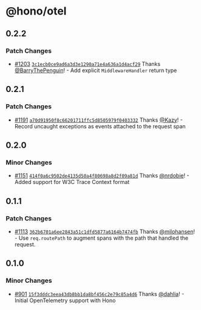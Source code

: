 # @hono/otel

## 0.2.2

### Patch Changes

- [#1203](https://github.com/honojs/middleware/pull/1203) [`3c1ecb0ce9ad6a3d3e1290a71e4a636a1d4acf29`](https://github.com/honojs/middleware/commit/3c1ecb0ce9ad6a3d3e1290a71e4a636a1d4acf29) Thanks [@BarryThePenguin](https://github.com/BarryThePenguin)! - Add explicit `MiddlewareHandler` return type

## 0.2.1

### Patch Changes

- [#1191](https://github.com/honojs/middleware/pull/1191) [`a70d91950f8c66201711ffc5d8505979f0403332`](https://github.com/honojs/middleware/commit/a70d91950f8c66201711ffc5d8505979f0403332) Thanks [@Kazy](https://github.com/Kazy)! - Record uncaught exceptions as events attached to the request span

## 0.2.0

### Minor Changes

- [#1151](https://github.com/honojs/middleware/pull/1151) [`414f0a6c9502de4135d50a4f80698a8d2f09a81d`](https://github.com/honojs/middleware/commit/414f0a6c9502de4135d50a4f80698a8d2f09a81d) Thanks [@nrdobie](https://github.com/nrdobie)! - Added support for W3C Trace Context format

## 0.1.1

### Patch Changes

- [#1113](https://github.com/honojs/middleware/pull/1113) [`362b6701a6ee2843a51c1dfd5877a6164b7474fb`](https://github.com/honojs/middleware/commit/362b6701a6ee2843a51c1dfd5877a6164b7474fb) Thanks [@milohansen](https://github.com/milohansen)! - Use `req.routePath` to augment spans with the path that handled the request.

## 0.1.0

### Minor Changes

- [#901](https://github.com/honojs/middleware/pull/901) [`15f3dddc3eea43db8bb1da8bf456c2e79c85a4d6`](https://github.com/honojs/middleware/commit/15f3dddc3eea43db8bb1da8bf456c2e79c85a4d6) Thanks [@dahlia](https://github.com/dahlia)! - Initial OpenTelemetry support with Hono
